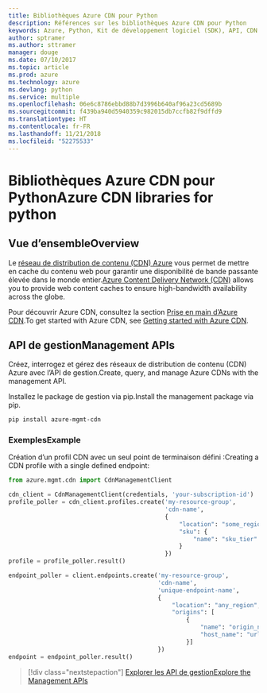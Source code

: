 ```yaml
---
title: Bibliothèques Azure CDN pour Python
description: Références sur les bibliothèques Azure CDN pour Python
keywords: Azure, Python, Kit de développement logiciel (SDK), API, CDN
author: sptramer
ms.author: sttramer
manager: douge
ms.date: 07/10/2017
ms.topic: article
ms.prod: azure
ms.technology: azure
ms.devlang: python
ms.service: multiple
ms.openlocfilehash: 06e6c8786ebbd88b7d3996b640af96a23cd5689b
ms.sourcegitcommit: f439ba940d5940359c982015db7ccfb82f9dffd9
ms.translationtype: HT
ms.contentlocale: fr-FR
ms.lasthandoff: 11/21/2018
ms.locfileid: "52275533"
---
```

# <a name="azure-cdn-libraries-for-python"></a><span data-ttu-id="3f61b-104">Bibliothèques Azure CDN pour Python</span><span class="sxs-lookup"><span data-stu-id="3f61b-104">Azure CDN libraries for python</span></span>

## <a name="overview"></a><span data-ttu-id="3f61b-105">Vue d’ensemble</span><span class="sxs-lookup"><span data-stu-id="3f61b-105">Overview</span></span>

<span data-ttu-id="3f61b-106">Le [réseau de distribution de contenu (CDN) Azure](https://docs.microsoft.com/en-us/azure/cdn/cdn-overview) vous permet de mettre en cache du contenu web pour garantir une disponibilité de bande passante élevée dans le monde entier.</span><span class="sxs-lookup"><span data-stu-id="3f61b-106">[Azure Content Delivery Network (CDN)](https://docs.microsoft.com/en-us/azure/cdn/cdn-overview) allows you to provide web content caches to ensure high-bandwidth availability across the globe.</span></span>

<span data-ttu-id="3f61b-107">Pour découvrir Azure CDN, consultez la section [Prise en main d’Azure CDN](https://docs.microsoft.com/en-us/azure/cdn/cdn-create-new-endpoint).</span><span class="sxs-lookup"><span data-stu-id="3f61b-107">To get started with Azure CDN, see [Getting started with Azure CDN](https://docs.microsoft.com/en-us/azure/cdn/cdn-create-new-endpoint).</span></span>

## <a name="management-apis"></a><span data-ttu-id="3f61b-108">API de gestion</span><span class="sxs-lookup"><span data-stu-id="3f61b-108">Management APIs</span></span>

<span data-ttu-id="3f61b-109">Créez, interrogez et gérez des réseaux de distribution de contenu (CDN) Azure avec l’API de gestion.</span><span class="sxs-lookup"><span data-stu-id="3f61b-109">Create, query, and manage Azure CDNs with the management API.</span></span>

<span data-ttu-id="3f61b-110">Installez le package de gestion via pip.</span><span class="sxs-lookup"><span data-stu-id="3f61b-110">Install the management package via pip.</span></span>

```bash
pip install azure-mgmt-cdn
```

### <a name="example"></a><span data-ttu-id="3f61b-111">Exemples</span><span class="sxs-lookup"><span data-stu-id="3f61b-111">Example</span></span>

<span data-ttu-id="3f61b-112">Création d’un profil CDN avec un seul point de terminaison défini :</span><span class="sxs-lookup"><span data-stu-id="3f61b-112">Creating a CDN profile with a single defined endpoint:</span></span>

```python
from azure.mgmt.cdn import CdnManagementClient

cdn_client = CdnManagementClient(credentials, 'your-subscription-id')
profile_poller = cdn_client.profiles.create('my-resource-group',
                                            'cdn-name',
                                            {
                                                "location": "some_region", 
                                                "sku": {
                                                    "name": "sku_tier"
                                                } 
                                            })
profile = profile_poller.result()

endpoint_poller = client.endpoints.create('my-resource-group',
                                          'cdn-name',
                                          'unique-endpoint-name', 
                                          { 
                                              "location": "any_region", 
                                              "origins": [
                                                  {
                                                      "name": "origin_name", 
                                                      "host_name": "url"
                                                  }]
                                          })
endpoint = endpoint_poller.result()
```

> [!div class="nextstepaction"]
> [<span data-ttu-id="3f61b-113">Explorer les API de gestion</span><span class="sxs-lookup"><span data-stu-id="3f61b-113">Explore the Management APIs</span></span>](/python/api/overview/azure/cdn/management)
